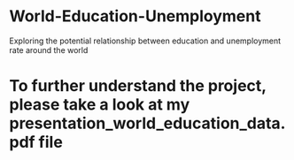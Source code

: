 # World-Education-Unemployment
Exploring the potential relationship between education and unemployment rate around the world


# To further understand the project, please take a look at my presentation_world_education_data.pdf file

